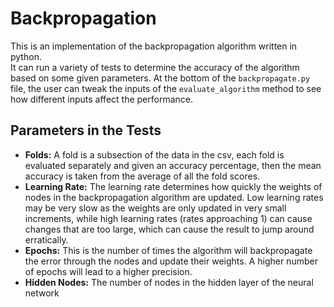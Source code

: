 # Backpropagation
This is an implementation of the backpropagation algorithm written in python.     
It can run a variety of tests to determine the accuracy of the algorithm based on some given parameters.
At the bottom of the `backpropagate.py` file, the user can tweak the inputs of the `evaluate_algorithm` method to see how different inputs affect the performance.     

## Parameters in the Tests
- **Folds:** A fold is a subsection of the data in the csv, each fold is evaluated separately and given an accuracy percentage, then the mean accuracy is taken from the average of all the fold scores.
- **Learning Rate:** The learning rate determines how quickly the weights of nodes in the backpropagation algorithm are updated. Low learning rates may be very slow as the weights are only updated in very small increments, while high learning rates (rates approaching 1) can cause changes that are too large, which can cause the result to jump around erratically.
- **Epochs:** This is the number of times the algorithm will backpropagate the error through the nodes and update their weights. A higher number of epochs will lead to a higher precision.
- **Hidden Nodes:** The number of nodes in the hidden layer of the neural network
